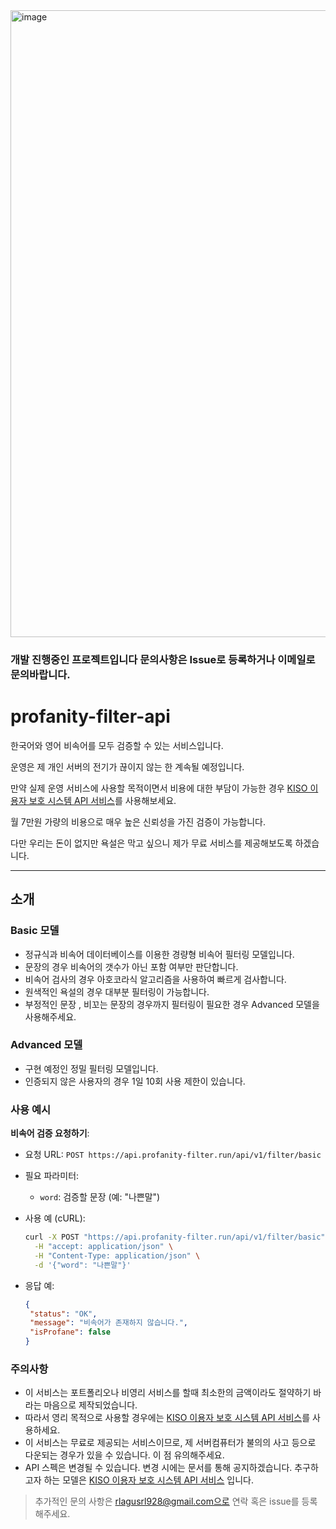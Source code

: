 <img width="1003" alt="image" src="https://github.com/Whale0928/profanity-filter-api/assets/75371249/924c007c-1b76-4c90-8b8b-ba361171e6f2">

### 개발 진행중인 프로젝트입니다 문의사항은 Issue로 등록하거나 이메일로 문의바랍니다.

# profanity-filter-api

한국어와 영어 비속어를 모두 검증할 수 있는 서비스입니다.

운영은 제 개인 서버의 전기가 끊이지 않는 한 계속될 예정입니다.

만약 실제 운영 서비스에 사용할 목적이면서 비용에 대한 부담이 가능한 경우 [KISO 이용자 보호 시스템 API 서비스](https://www.safekiso.com/)를 사용해보세요.

월 7만원 가량의 비용으로 매우 높은 신뢰성을 가진 검증이 가능합니다.

다만 우리는 돈이 없지만 욕설은 막고 싶으니 제가 무료 서비스를 제공해보도록 하겠습니다.

----

## 소개

### Basic 모델

- 정규식과 비속어 데이터베이스를 이용한 경량형 비속어 필터링 모델입니다.
- 문장의 경우 비속어의 갯수가 아닌 포함 여부만 판단합니다.
- 비속어 검사의 경우 아호코라식 알고리즘을 사용하여 빠르게 검사합니다.
- 원색적인 욕설의 경우 대부분 필터링이 가능합니다.
- 부정적인 문장 , 비꼬는 문장의 경우까지 필터링이 필요한 경우 Advanced 모델을 사용해주세요.

### Advanced 모델

- 구현 예정인 정밀 필터링 모델입니다.
- 인증되지 않은 사용자의 경우 1일 10회 사용 제한이 있습니다.

### 사용 예시

**비속어 검증 요청하기**:
   - 요청 URL: `POST https://api.profanity-filter.run/api/v1/filter/basic`
   - 필요 파라미터:
     - `word`: 검증할 문장 (예: "나쁜말")
   - 사용 예 (cURL):
     ```bash
     curl -X POST "https://api.profanity-filter.run/api/v1/filter/basic" \
       -H "accept: application/json" \
       -H "Content-Type: application/json" \
       -d '{"word": "나쁜말"}'
     ```

   - 응답 예:
     ```json
     {
      "status": "OK",
      "message": "비속어가 존재하지 않습니다.",
      "isProfane": false
     }
     ```


### 주의사항

- 이 서비스는 포트폴리오나 비영리 서비스를 할때 최소한의 금액이라도 절약하기 바라는 마음으로 제작되었습니다.
- 따라서 영리 목적으로 사용할 경우에는 [KISO 이용자 보호 시스템 API 서비스](https://www.safekiso.com/)를 사용하세요.
- 이 서비스는 무료로 제공되는 서비스이므로, 제 서버컴퓨터가 불의의 사고 등으로 다운되는 경우가 있을 수 있습니다. 이 점 유의해주세요.
- API 스펙은 변경될 수 있습니다. 변경 시에는 문서를 통해 공지하겠습니다. 추구하고자 하는 모델은 [KISO 이용자 보호 시스템 API 서비스](https://www.safekiso.com/) 입니다.

> 추가적인 문의 사항은 rlagusrl928@gmail.com으로 연락 혹은 issue를 등록해주세요.
